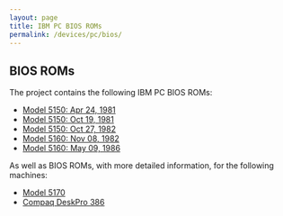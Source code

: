```yaml
---
layout: page
title: IBM PC BIOS ROMs
permalink: /devices/pc/bios/
---
```


BIOS ROMs
---

The project contains the following IBM PC BIOS ROMs:

* [Model 5150: Apr 24, 1981](5150/1981-04-24.json)
* [Model 5150: Oct 19, 1981](5150/1981-10-19.json)
* [Model 5150: Oct 27, 1982](5150/1982-10-27.json)
* [Model 5160: Nov 08, 1982](5160/1982-11-08.json)
* [Model 5160: May 09, 1986](5160/1986-05-09.json)

As well as BIOS ROMs, with more detailed information, for the following machines:

* [Model 5170](5170/)
* [Compaq DeskPro 386](compaq/deskpro386/)
